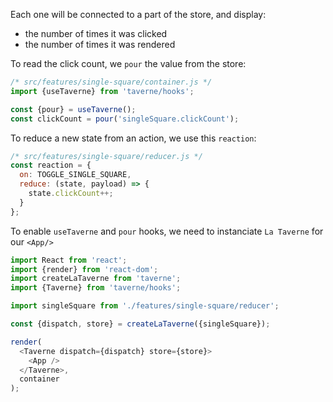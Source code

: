 Each one will be connected to a part of the store, and display:

- the number of times it was clicked
- the number of times it was rendered

To read the click count, we `pour` the value from the store:

```js
/* src/features/single-square/container.js */
import {useTaverne} from 'taverne/hooks';

const {pour} = useTaverne();
const clickCount = pour('singleSquare.clickCount');
```

To reduce a new state from an action, we use this `reaction`:

```js
/* src/features/single-square/reducer.js */
const reaction = {
  on: TOGGLE_SINGLE_SQUARE,
  reduce: (state, payload) => {
    state.clickCount++;
  }
};
```

To enable `useTaverne` and `pour` hooks, we need to instanciate `La Taverne` for our `<App/>`

```js
import React from 'react';
import {render} from 'react-dom';
import createLaTaverne from 'taverne';
import {Taverne} from 'taverne/hooks';

import singleSquare from './features/single-square/reducer';

const {dispatch, store} = createLaTaverne({singleSquare});

render(
  <Taverne dispatch={dispatch} store={store}>
    <App />
  </Taverne>,
  container
);
```
